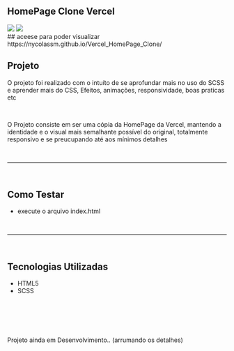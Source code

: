 ## HomePage Clone Vercel

<img src="https://i.imgur.com/hSMpHLK.png">

<img src="https://i.imgur.com/bs1OXwI.png">

<br>
## aceese para poder visualizar
https://nycolassm.github.io/Vercel_HomePage_Clone/
<br>

<h2>Projeto</h2>
<p>O projeto foi realizado com o intuíto de se aprofundar mais no uso do SCSS e aprender mais do CSS, Efeitos, animações, responsividade, boas praticas etc </p>
<br>
<p>O Projeto consiste em ser uma cópia da HomePage da Vercel, mantendo a identidade e o visual mais semalhante possível do original, totalmente responsivo
e se preucupando até aos mínimos detalhes</p>
<br>
<hr>
<br>
<h2>Como Testar</h2>
<ul>
  <li>execute o arquivo index.html</li>
</ul>
<br>
<hr>
<br>
<h2>Tecnologias Utilizadas</h2>
<ul>
  <li>HTML5</li>
  <li>SCSS</li>
</ul>
<br>
<br>
<br>
<br>
<p>Projeto ainda em Desenvolvimento.. (arrumando 
os detalhes)</p>
